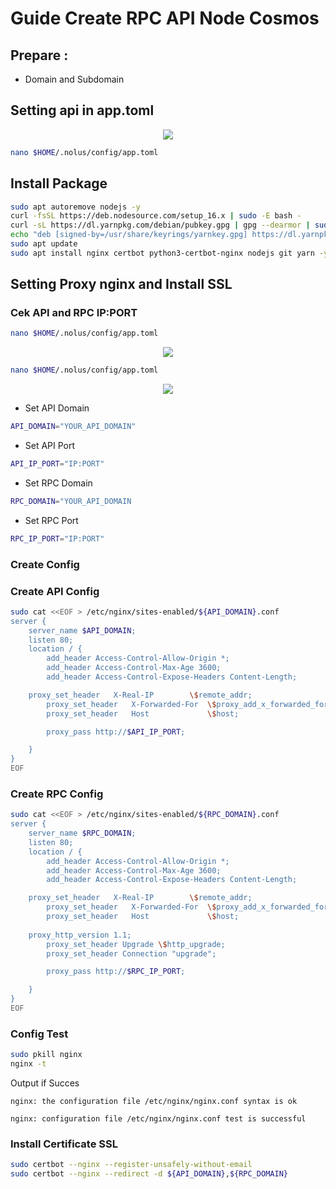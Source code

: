 # Guide Create RPC API Node Cosmos

## Prepare : 
- Domain and Subdomain


## Setting api in app.toml

<p align="center">
  <img style="margin: auto; height: auto;" src="https://user-images.githubusercontent.com/65535542/215301089-2477d432-005b-4505-a3d2-28976ddd1d6c.png">
</p>

```bash
nano $HOME/.nolus/config/app.toml
```

## Install Package

```bash
sudo apt autoremove nodejs -y
curl -fsSL https://deb.nodesource.com/setup_16.x | sudo -E bash -
curl -sL https://dl.yarnpkg.com/debian/pubkey.gpg | gpg --dearmor | sudo tee /usr/share/keyrings/yarnkey.gpg >/dev/null
echo "deb [signed-by=/usr/share/keyrings/yarnkey.gpg] https://dl.yarnpkg.com/debian stable main" | sudo tee /etc/apt/sources.list.d/yarn.list
sudo apt update
sudo apt install nginx certbot python3-certbot-nginx nodejs git yarn -y 
```

## Setting Proxy nginx and Install SSL

### Cek API and RPC IP:PORT


```bash
nano $HOME/.nolus/config/app.toml
 ```

 <p align="center">
  <img style="margin: auto; height: auto;" src="https://user-images.githubusercontent.com/65535542/215300888-5fe0d7da-ef16-4f86-b9be-81af01f26058.png">
</p>


```bash
nano $HOME/.nolus/config/app.toml
 ```
<p align="center">
  <img style="margin: auto; height: auto;" src="https://user-images.githubusercontent.com/65535542/215300949-42bb29cc-116d-483d-a512-a4c29fb325d1.png">
</p>


- Set API Domain
```bash
API_DOMAIN="YOUR_API_DOMAIN"
```

- Set API Port
```bash
API_IP_PORT="IP:PORT"
```

- Set RPC Domain
```bash
RPC_DOMAIN="YOUR_API_DOMAIN
```

- Set RPC Port

```bash
RPC_IP_PORT="IP:PORT"
```


### Create Config

### Create API Config
```bash
sudo cat <<EOF > /etc/nginx/sites-enabled/${API_DOMAIN}.conf
server {
    server_name $API_DOMAIN;
    listen 80;
    location / {
        add_header Access-Control-Allow-Origin *;
        add_header Access-Control-Max-Age 3600;
        add_header Access-Control-Expose-Headers Content-Length;

	proxy_set_header   X-Real-IP        \$remote_addr;
        proxy_set_header   X-Forwarded-For  \$proxy_add_x_forwarded_for;
        proxy_set_header   Host             \$host;

        proxy_pass http://$API_IP_PORT;

    }
}
EOF
```

### Create RPC Config

```bash
sudo cat <<EOF > /etc/nginx/sites-enabled/${RPC_DOMAIN}.conf
server {
    server_name $RPC_DOMAIN;
    listen 80;
    location / {
        add_header Access-Control-Allow-Origin *;
        add_header Access-Control-Max-Age 3600;
        add_header Access-Control-Expose-Headers Content-Length;

	proxy_set_header   X-Real-IP        \$remote_addr;
        proxy_set_header   X-Forwarded-For  \$proxy_add_x_forwarded_for;
        proxy_set_header   Host             \$host;
	
	proxy_http_version 1.1;
        proxy_set_header Upgrade \$http_upgrade;
        proxy_set_header Connection "upgrade";

        proxy_pass http://$RPC_IP_PORT;

    }
}
EOF
```

### Config Test

```bash
sudo pkill nginx
nginx -t 
```

Output if Succes

`nginx: the configuration file /etc/nginx/nginx.conf syntax is ok`

`nginx: configuration file /etc/nginx/nginx.conf test is successful`


### Install Certificate SSL

```bash
sudo certbot --nginx --register-unsafely-without-email
sudo certbot --nginx --redirect -d ${API_DOMAIN},${RPC_DOMAIN}
```
